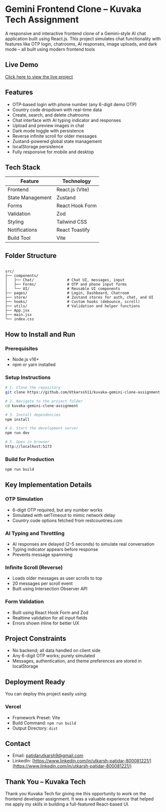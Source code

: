 
# Gemini Frontend Clone – Kuvaka Tech Assignment

A responsive and interactive frontend clone of a Gemini-style AI chat application built using React.js. This project simulates chat functionality with features like OTP login, chatrooms, AI responses, image uploads, and dark mode – all built using modern frontend tools

## Live Demo

[Click here to view the live project](https://kuvaka-gemini-clone-assignment.vercel.app/login)


## Features

- OTP-based login with phone number (any 6-digit demo OTP)
- Country code dropdown with real-time data
- Create, search, and delete chatrooms
- Chat interface with AI typing indicator and responses
- Upload and preview images in chat
- Dark mode toggle with persistence
- Reverse infinite scroll for older messages
- Zustand-powered global state management
- localStorage persistence
- Fully responsive for mobile and desktop

## Tech Stack

| Feature            | Technology            |
|-------------------|------------------------|
| Frontend          | React.js (Vite)        |
| State Management  | Zustand                |
| Forms             | React Hook Form        |
| Validation        | Zod                    |
| Styling           | Tailwind CSS           |        |
| Notifications     | React Toastify         |
| Build Tool        | Vite                   |

## Folder Structure

```

src/
├── components/
│   ├── Chat/               # Chat UI, messages, input
│   ├── Forms/              # OTP and phone input forms
│   └── UI/                 # Reusable UI components
├── pages/                  # Login, Dashboard, Chatroom
├── store/                  # Zustand stores for auth, chat, and UI
├── hooks/                  # Custom hooks (debounce, scroll)
├── utils/                  # Validation and helper functions
├── App.jsx
├── main.jsx
└── index.css

````

## How to Install and Run

### Prerequisites

- Node.js v16+
- npm or yarn installed

### Setup Instructions

```bash
# 1. Clone the repository
git clone https://github.com/Utkarssh11/kuvaka-gemini-clone-assignment.git

# 2. Navigate to the project folder
cd kuvaka-gemini-clone-assignment

# 3. Install dependencies
npm install

# 4. Start the development server
npm run dev

# 5. Open in browser
http://localhost:5173
````

### Build for Production

```bash
npm run build
```

## Key Implementation Details

### OTP Simulation

* 6-digit OTP required, but any number works
* Simulated with setTimeout to mimic network delay
* Country code options fetched from restcountries.com

### AI Typing and Throttling

* AI responses are delayed (2–5 seconds) to simulate real conversation
* Typing indicator appears before response
* Prevents message spamming

### Infinite Scroll (Reverse)

* Loads older messages as user scrolls to top
* 20 messages per scroll event
* Built using Intersection Observer API

### Form Validation

* Built using React Hook Form and Zod
* Realtime validation for all input fields
* Errors shown inline for better UX

## Project Constraints

* No backend; all data handled on client side
* Any 6-digit OTP works; purely simulated
* Messages, authentication, and theme preferences are stored in localStorage

## Deployment Ready

You can deploy this project easily using:

### Vercel

* Framework Preset: Vite
* Build Command: `npm run build`
* Output Directory: `dist`

## Contact

* Email: [patidarutkarsh9@gmail.com](mailto:patidarutkarsh9@gmail.com)
* LinkedIn: [https://www.linkedin.com/in/utkarsh-patidar-800081221/](https://www.linkedin.com/in/utkarsh-patidar-800081221/)

## Thank You – Kuvaka Tech

Thank you Kuvaka Tech for giving me this opportunity to work on the frontend developer assignment. It was a valuable experience that helped me apply my skills in building a full-featured React-based UI.


